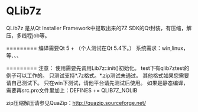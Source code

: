 QLib7z
======
QLib7z 是从Qt Installer Framework中提取出来的7Z SDK的Qt封装，有压缩，解压，多线程job等。

=========
编译需要Qt 5 + （个人测试在Qt 5.4下。）
系统需求：win,linux，等、、、

=========
注意：
使用需要先调用Lib7z::init()初始化。
test下有qlib7ztest的例子可以工作的。
只测试支持*.7z格式。*.zip测试未通过。
其他格式如果您需要请自己测试下。
只在win下测试，请他平台请先测试后使用。
如果是静态编译，需要再src.pro文件里加上：DEFINES += QLIB7Z_NOLIB

zip压缩解压请参见QuaZip：http://quazip.sourceforge.net/

